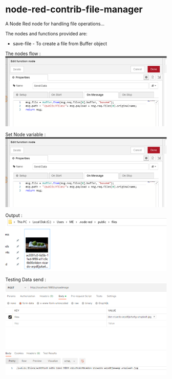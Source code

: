 # node-red-contrib-file-manager
A Node Red node for handling file operations...

The nodes and functions provided are:

  * save-file - To create a file from Buffer object


The nodes flow :
![alt text](https://raw.githubusercontent.com/flw18/file-manager/master/ref/Capture2.PNG)

Set Node variable :<br />
![alt text](https://github.com/flw18/file-manager/blob/master/ref/Capture2.PNG)

Output :<br />
![alt text](https://github.com/flw18/file-manager/blob/master/ref/Capture3.PNG)

Testing Data send :<br />
![alt text](https://github.com/flw18/file-manager/blob/master/ref/Capture4.PNG)
